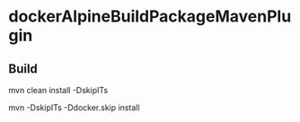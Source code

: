 # dockerAlpineBuildPackageMavenPlugin

## Build

mvn clean install -DskipITs

mvn -DskipITs -Ddocker.skip install
